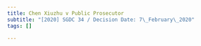 ```yaml
---
title: Chen Xiuzhu v Public Prosecutor
subtitle: "[2020] SGDC 34 / Decision Date: 7\_February\_2020"
tags: []

---
```

